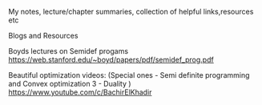 My notes, lecture/chapter summaries, collection of helpful links,resources etc


Blogs and Resources


Boyds lectures on Semidef progams
https://web.stanford.edu/~boyd/papers/pdf/semidef_prog.pdf


Beautiful optimization videos: (Special ones - Semi definite programming and Convex optimization 3 - Duality )
https://www.youtube.com/c/BachirElKhadir